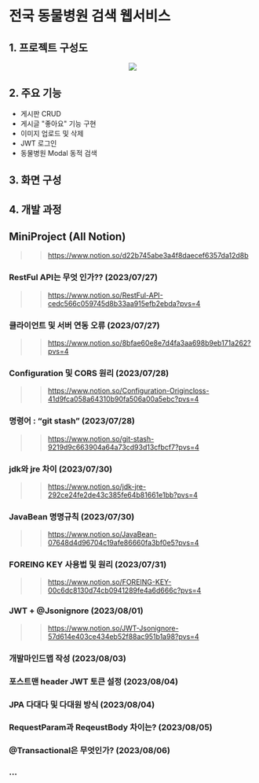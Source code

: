 # 전국 동물병원 검색 웹서비스

## 1. 프로젝트 구성도
<p align="center">
  <img src="https://github.com/honeydanji/MiniProject/assets/129818881/1cc552c7-7984-4b02-b1aa-48ee94171c39">
</p>

## 2. 주요 기능
- 게시판 CRUD
- 게시글 "좋아요" 기능 구현
- 이미지 업로드 및 삭제
- JWT 로그인
- 동물병원 Modal 동적 검색 

## 3. 화면 구성


## 4. 개발 과정
## MiniProject (All Notion)
>> https://www.notion.so/d22b745abe3a4f8daecef6357da12d8b

### RestFul API는 무엇 인가?? (2023/07/27)
>> https://www.notion.so/RestFul-API-cedc566c059745d8b33aa915efb2ebda?pvs=4

### 클라이언트 및 서버 연동 오류 (2023/07/27)
>> https://www.notion.so/8bfae60e8e7d4fa3aa698b9eb171a262?pvs=4

### Configuration 및 CORS 원리 (2023/07/28)
>> https://www.notion.so/Configuration-Origincloss-41d9fca058a64310b90fa506a00a5ebc?pvs=4

### 명령어 : “git stash”  (2023/07/28)
>> https://www.notion.so/git-stash-9219d9c663904a64a73cd93d13cfbcf7?pvs=4

### jdk와 jre 차이 (2023/07/30)
>> https://www.notion.so/jdk-jre-292ce24fe2de43c385fe64b81661e1bb?pvs=4

### JavaBean 명명규칙 (2023/07/30)
>> https://www.notion.so/JavaBean-07648d4d96704c19afe86660fa3bf0e5?pvs=4

### FOREING KEY 사용법 및 원리 (2023/07/31)
>> https://www.notion.so/FOREING-KEY-00c6dc8130d74cb0941289fe4a6d666c?pvs=4

### JWT + @Jsonignore (2023/08/01)
>> https://www.notion.so/JWT-Jsonignore-57d614e403ce434eb52f88ac951b1a98?pvs=4

### 개발마인드맵 작성 (2023/08/03)

### 포스트맨 header JWT 토큰 설정 (2023/08/04)

### JPA 다대다 및 다대원 방식 (2023/08/04)

### RequestParam과 ReqeustBody 차이는? (2023/08/05)

### @Transactional은 무엇인가? (2023/08/06)

### ...
